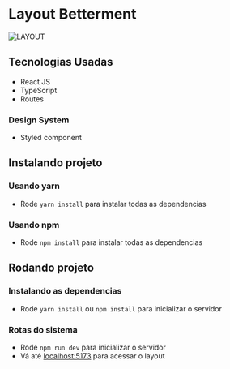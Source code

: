 # Layout Betterment

![LAYOUT](https://user-images.githubusercontent.com/78566330/205079830-c88871ce-78e0-48a4-b2e9-910ce9b98fb5.png)

## Tecnologias Usadas

- React JS
- TypeScript
- Routes

### Design System

- Styled component

## Instalando projeto

### Usando yarn

- Rode `yarn install` para instalar todas as dependencias

### Usando npm

- Rode `npm install` para instalar todas as dependencias

## Rodando projeto

### Instalando as dependencias

- Rode `yarn install` ou `npm install` para inicializar o servidor

### Rotas do sistema

- Rode `npm run dev` para inicializar o servidor
- Vá até [localhost:5173](http://localhost:5173/) para acessar o layout


